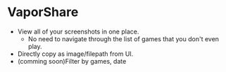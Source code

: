 # VaporShare  
- View all of your screenshots in one place.  
    - No need to navigate through the list of games that you don't even play.  
- Directly copy as image/filepath from UI.
- (comming soon)Filter by games, date
